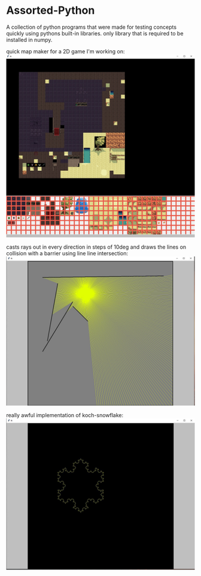 # Assorted-Python

A collection of python programs that were made for testing concepts quickly using pythons built-in libraries. only library that is required to be installed in numpy.

quick map maker for a 2D game I'm working on:
![map maker screengrab](https://raw.githubusercontent.com/Neil-DS/Assorted-Python/main/map_builder/screen_grab.jpg)


casts rays out in every direction in steps of 10deg and draws the lines on collision with a barrier using line line intersection:
![raycast](https://raw.githubusercontent.com/Neil-DS/Assorted-Python/main/ray_tracing/ray_capture.jpg)

really awful implementation of koch-snowflake:
![koch snowflake](https://raw.githubusercontent.com/Neil-DS/Assorted-Python/main/koch_snowflake/Awful_snowflake.JPG)

